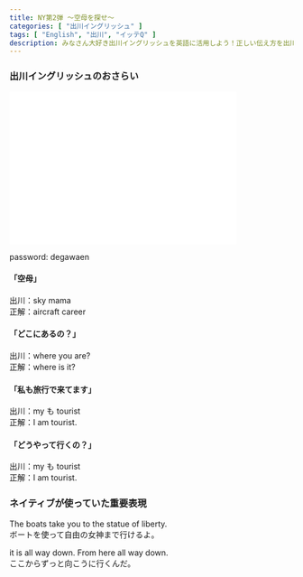 ```yaml
---
title: NY第2弾 〜空母を探せ〜
categories: [ "出川イングリッシュ" ]
tags: [ "English", "出川", "イッテQ" ]
description: みなさん大好き出川イングリッシュを英語に活用しよう！正しい伝え方を出川とともに学んでいきます。
---
```


### 出川イングリッシュのおさらい

<iframe frameborder="0" width="80%" height="270" src="//www.dailymotion.com/embed/video/x6duax6?autoPlay=1" allowfullscreen="" allow="autoplay"></iframe>

password: degawaen

#### 「空母」
出川：sky mama
</br>
正解：aircraft career

#### 「どこにあるの？」
出川：where you are?
</br>
正解：where is it?

#### 「私も旅行で来てます」
出川：my も tourist
</br>
正解：I am tourist.

#### 「どうやって行くの？」
出川：my も tourist
</br>
正解：I am tourist.


### ネイティブが使っていた重要表現

The boats take you to the statue of liberty.
</br>
ボートを使って自由の女神まで行けるよ。

it is all way down. From here all way down.
</br>
ここからずっと向こうに行くんだ。


